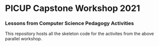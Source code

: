 # PICUP Capstone Workshop 2021

### Lessons from Computer Science Pedagogy Activities

This repository hosts all the skeleton code for the activites 
from the above parallel workshop.

